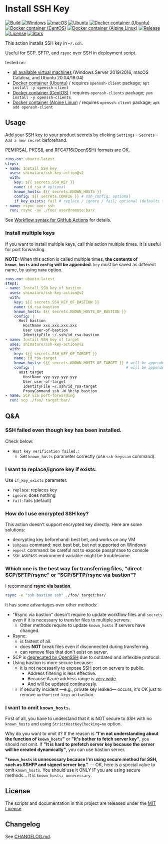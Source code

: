 # Install SSH Key

[![Build][image-build]][link-build]
[![Windows][image-verify-windows]][link-verify-windows]
[![macOS][image-verify-macos]][link-verify-macos]
[![Ubuntu][image-verify-ubuntu]][link-verify-ubuntu]
[![Docker container (Ubuntu)][image-verify-docker-container-ubuntu]][link-verify-docker-container-ubuntu]
[![Docker container (CentOS)][image-verify-docker-container-centos]][link-verify-docker-container-centos]
[![Docker container (Alpine Linux)][image-verify-docker-container-alpine]][link-verify-docker-container-alpine]
[![Release][image-release]][link-release]
[![License][image-license]][link-license]
[![Stars][image-stars]][link-stars]

This action installs SSH key in `~/.ssh`.

Useful for SCP, SFTP, and `rsync` over SSH in deployment script.

tested on:

* [all available virtual machines](https://help.github.com/en/actions/automating-your-workflow-with-github-actions/virtual-environments-for-github-hosted-runners#supported-runners-and-hardware-resources) (Windows Server 2019/2016, macOS Catalina, and Ubuntu 20.04/18.04)
* [Docker container (Ubuntu)](https://hub.docker.com/_/ubuntu) / requires `openssh-client` package; `apt install -y openssh-client`
* [Docker container (CentOS)](https://hub.docker.com/_/centos) / requires `openssh-clients` package; `yum install -y openssh-clients`
* [Docker container (Alpine Linux)](https://hub.docker.com/_/alpine) / requires `openssh-client` package; `apk add openssh-client`

## Usage

Add your SSH key to your product secrets by clicking `Settings` - `Secrets` - `Add a new secret` beforehand.

PEM(RSA), PKCS8, and RFC4716(OpenSSH) formats are OK.

```yaml
runs-on: ubuntu-latest
steps:
- name: Install SSH key
  uses: shimataro/ssh-key-action@v2
  with:
    key: ${{ secrets.SSH_KEY }}
    name: id_rsa # optional
    known_hosts: ${{ secrets.KNOWN_HOSTS }}
    config: ${{ secrets.CONFIG }} # ssh_config; optional
    if_key_exists: fail # replace / ignore / fail; optional (defaults to fail)
- name: rsync over ssh
  run: rsync -av ./foo/ user@remote:bar/
```

See [Workflow syntax for GitHub Actions](https://help.github.com/en/articles/workflow-syntax-for-github-actions) for details.

### Install multiple keys

If you want to install multiple keys, call this action multiple times.
It is useful for port forwarding.

**NOTE:** When this action is called multiple times, **the contents of `known_hosts` and `config` will be appended**. `key` must be saved as different name, by using `name` option.

```yaml
runs-on: ubuntu-latest
steps:
- name: Install SSH key of bastion
  uses: shimataro/ssh-key-action@v2
  with:
    key: ${{ secrets.SSH_KEY_OF_BASTION }}
    name: id_rsa-bastion
    known_hosts: ${{ secrets.KNOWN_HOSTS_OF_BASTION }}
    config: |
      Host bastion
        HostName xxx.xxx.xxx.xxx
        User user-of-bastion
        IdentityFile ~/.ssh/id_rsa-bastion
- name: Install SSH key of target
  uses: shimataro/ssh-key-action@v2
  with:
    key: ${{ secrets.SSH_KEY_OF_TARGET }}
    name: id_rsa-target
    known_hosts: ${{ secrets.KNOWN_HOSTS_OF_TARGET }} # will be appended to existing .ssh/known_hosts
    config: |                                         # will be appended to existing .ssh/config
      Host target
        HostName yyy.yyy.yyy.yyy
        User user-of-target
        IdentityFile ~/.ssh/id_rsa-target
        ProxyCommand ssh -W %h:%p bastion
- name: SCP via port-forwarding
  run: scp ./foo/ target:bar/
```

## Q&A

### SSH failed even though key has been installed.

Check below:

* `Host key verification failed.`:
    * Set `known_hosts` parameter correctly (use `ssh-keyscan` command).

### I want to replace/ignore key if exists.

Use `if_key_exists` parameter.

* `replace`: replaces key
* `ignore`: does nothing
* `fail`: fails (default)

### How do I use encrypted SSH key?

This action doesn't support encrypted key directly.
Here are some solutions:

* decrypting key beforehand: best bet, and works on any VM
* `sshpass` command: next best bet, but not supported on Windows
* `expect` command: be careful not to expose passphrase to console
* `SSH_ASKPASS` environment variable: might be troublesome

### Which one is the best way for transferring files, "direct SCP/SFTP/rsync" or "SCP/SFTP/rsync via bastion"?

I recommend **rsync via bastion**.

```bash
rsync -e "ssh bastion ssh" ./foo/ target:bar/
```

It has some advantages over other methods:

* "Rsync via bastion" doesn't require to update workflow files and `secrets` even if it is necessary to transfer files to multiple servers.
    * Other methods require to update `known_hosts` if servers have changed.
* Rsync:
    * is fastest of all.
    * does **NOT** break files even if disconnected during transferring.
    * can remove files that don't exist on server.
* SCP is [deprecated by OpenSSH](https://www.openssh.com/txt/release-8.0) due to outdated and inflexible protocol.
* Using bastion is more secure because:
    * it is not necessarily to expose SSH port on servers to public.
        * Address filtering is less effective.
        * Because Azure address range is [very wide](https://help.github.com/en/actions/automating-your-workflow-with-github-actions/virtual-environments-for-github-hosted-runners#ip-addresses-of-github-hosted-runners).
        * And will be updated continuously.
    * if security incident ―e.g., private key leaked― occurs, it's OK just to remove `authorized_keys` on bastion.

### I want to omit `known_hosts`.

First of all, you have to understand that it is NOT secure to SSH with no `known_hosts` and using `StrictHostKeyChecking=no` option.

Why do you want to omit it?
If the reason is **"I'm not understanding about the function of `known_hosts`"** or **"It's bother to fetch server key"**, you should not omit.
If **"It is hard to prefetch server key because the server will be created dynamically"**, you can use bastion server.

**"`known_hosts` is unnecessary because I'm using secure method for SSH, such as SSHFP and signed server key."** — OK, here is a special value to omit `known_hosts`.
You should use it ONLY IF you are using secure methods...
It is `known_hosts: unnecessary`.

## License

The scripts and documentation in this project are released under the [MIT License](LICENSE)

## Changelog

See [CHANGELOG.md](CHANGELOG.md).

[image-build]: https://github.com/shimataro/ssh-key-action/workflows/Build/badge.svg?event=push&branch=v2
[link-build]: https://github.com/shimataro/ssh-key-action/actions/workflows/build.yml
[image-verify-windows]: https://github.com/shimataro/ssh-key-action/workflows/Windows/badge.svg?event=push&branch=v2
[link-verify-windows]: https://github.com/shimataro/ssh-key-action/actions/workflows/verify-on-windows.yml
[image-verify-macos]: https://github.com/shimataro/ssh-key-action/workflows/macOS/badge.svg?event=push&branch=v2
[link-verify-macos]: https://github.com/shimataro/ssh-key-action/actions/workflows/verify-on-macos.yml
[image-verify-ubuntu]: https://github.com/shimataro/ssh-key-action/workflows/Ubuntu/badge.svg?event=push&branch=v2
[link-verify-ubuntu]: https://github.com/shimataro/ssh-key-action/actions/workflows/verify-on-ubuntu.yml
[image-verify-docker-container-ubuntu]: https://github.com/shimataro/ssh-key-action/actions/workflows/verify-on-container-ubuntu.yml/badge.svg?event=push&branch=v2
[link-verify-docker-container-ubuntu]: https://github.com/shimataro/ssh-key-action/actions/workflows/verify-on-container-ubuntu.yml
[image-verify-docker-container-centos]: https://github.com/shimataro/ssh-key-action/actions/workflows/verify-on-container-centos.yml/badge.svg?event=push&branch=v2
[link-verify-docker-container-centos]: https://github.com/shimataro/ssh-key-action/actions/workflows/verify-on-container-centos.yml
[image-verify-docker-container-alpine]: https://github.com/shimataro/ssh-key-action/actions/workflows/verify-on-container-alpine.yml/badge.svg?event=push&branch=v2
[link-verify-docker-container-alpine]: https://github.com/shimataro/ssh-key-action/actions/workflows/verify-on-container-alpine.yml
[image-release]: https://img.shields.io/github/release/shimataro/ssh-key-action.svg
[link-release]: https://github.com/shimataro/ssh-key-action/releases
[image-license]: https://img.shields.io/github/license/shimataro/ssh-key-action.svg
[link-license]: ./LICENSE
[image-stars]: https://img.shields.io/github/stars/shimataro/ssh-key-action.svg
[link-stars]: https://github.com/shimataro/ssh-key-action/stargazers
